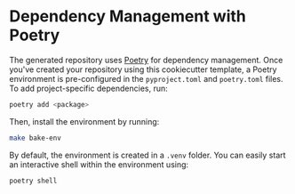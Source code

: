 # Dependency Management with Poetry

The generated repository uses [Poetry](https://python-poetry.org/) for dependency management. Once you've created your repository using this cookiecutter template, a Poetry environment is pre-configured in the `pyproject.toml` and `poetry.toml` files. To add project-specific dependencies, run:

```bash
poetry add <package>
```

Then, install the environment by running:

```bash
make bake-env
```

By default, the environment is created in a `.venv` folder. You can easily start an interactive shell within the environment using:

```bash
poetry shell
```